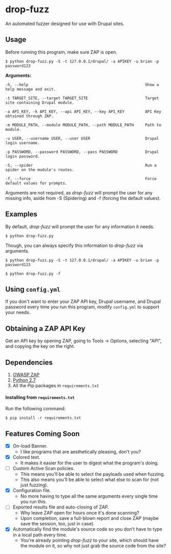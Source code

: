 # drop-fuzz

An automated fuzzer designed for use with Drupal sites.


## Usage

Before running this program, make sure ZAP is open.

    $ python drop-fuzz.py -S -t 127.0.0.1/drupal/ -a APIKEY -u brian -p password123

**Arguments:**

    -h, --help                                                   Show a help message and exit.

    -t TARGET_SITE, --target TARGET_SITE                         Target site containing Drupal module.

    -a API_KEY, -k API_KEY, --api API_KEY, --key API_KEY         API Key obtained through ZAP.

    -m MODULE_PATH, --module MODULE_PATH, --path MODULE_PATH     Path to module.

    -u USER, --username USER, --user USER                        Drupal login username.

    -p PASSWORD, --password PASSWORD, --pass PASSWORD            Drupal login password.

    -S, --spider                                                 Run a spider on the module's routes.

    -f, --force                                                  Force default values for prompts.

Arguments are not required, as _drop-fuzz_ will prompt the user for any missing
info, aside from -S (Spidering) and -f (forcing the default values).


## Examples

By default, _drop-fuzz_ will prompt the user for any information it needs.

    $ python drop-fuzz.py

Though, you can always specify this information to _drop-fuzz_ via arguments.

    $ python drop-fuzz.py -S -t 127.0.0.1/drupal/ -a APIKEY -u brian -p password123

    $ python drop-fuzz.py -f


## Using `config.yml`

If you don't want to enter your ZAP API key, Drupal username, and Drupal
password every time you run this program, modify `config.yml` to support your
needs.


## Obtaining a ZAP API Key

Get an API key by opening ZAP, going to Tools -> Options, selecting "API",
and copying the key on the right.


## Dependencies

1. [OWASP ZAP](https://www.owasp.org/index.php/OWASP_Zed_Attack_Proxy_Project)
2. [Python 2.7](https://www.python.org/downloads/)
3. All the Pip packages in `requirements.txt`

#### Installing from `requirements.txt`

Run the following command:
```
$ pip install -r requirements.txt
```


## Features Coming Soon

- [x] On-load Banner.
    - I like programs that are aesthetically pleasing, don't you?
- [x] Colored text.
    - It makes it easier for the user to digest what the program's doing.
- [ ] Custom Active Scan policies.
    - This means you'll be able to select the payloads used when fuzzing.
    - This also means you'll be able to select what else to scan for (not just fuzzing).
- [x] Configuration file.
    - No more having to type all the same arguments every single time you run this.
- [ ] Exported results file and auto-closing of ZAP.
    - Why leave ZAP open for hours once it's done scanning?
    - Upon completion, save a full-blown report and close ZAP (maybe save the session, too, just in case).
- [x] Automatically find the module's source code so you don't have to type in a local path every time.
    - You're already pointing _drop-fuzz_ to your site, which should have the module on it,
    so why not just grab the source code from the site?
